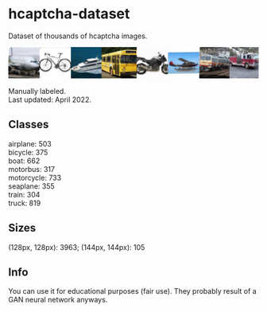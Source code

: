 # hcaptcha-dataset
Dataset of thousands of hcaptcha images.

![Sample Images](merged_classes.png)

Manually labeled.<br/>
Last updated: April 2022.

## Classes

airplane: 503<br/>
bicycle: 375<br/>
boat: 662<br/>
motorbus: 317<br/>
motorcycle: 733<br/>
seaplane: 355<br/>
train: 304<br/>
truck: 819<br/>

## Sizes

(128px, 128px): 3963; (144px, 144px): 105

## Info
You can use it for educational purposes (fair use). They probably result of a GAN neural network anyways.
